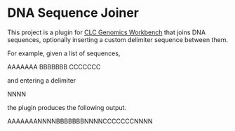 DNA Sequence Joiner
===================

This project is a plugin for [CLC Genomics Workbench](http://www.clcbio.com/products/clc-genomics-workbench/)
that joins DNA sequences, optionally inserting a custom delimiter sequence between them.

For example, given a list of sequences,

  AAAAAAA
  BBBBBBB
  CCCCCCC

and entering a delimiter

  NNNN

the plugin produces the following output.

  AAAAAAANNNNBBBBBBBNNNNCCCCCCCNNNN
